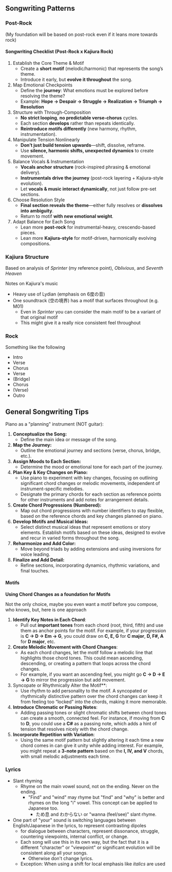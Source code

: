 ## Songwriting Patterns

### Post-Rock
(My foundation will be based on post-rock even if it leans more towards rock)

#### Songwriting Checklist (Post-Rock x Kajiura Rock)
1. Establish the Core Theme & Motif
	- Create a **short motif** (melodic/harmonic) that represents the song’s theme.
	- Introduce it early, but **evolve it throughout** the song.
2. Map Emotional Checkpoints
	- Define the **journey**: What emotions must be explored before resolving the theme?
	- Example: **Hope → Despair → Struggle → Realization → Triumph → Resolution**
3. Structure with Through-Composition
	- **No strict looping**, **no predictable verse-chorus** cycles.
	- Each section **develops** rather than repeats identically.
	- **Reintroduce motifs differently** (new harmony, rhythm, instrumentation).
4. Manipulate Tension Nonlinearly
	- **Don’t just build tension upwards**—shift, dissolve, reframe.
	- Use **silence, harmonic shifts, unexpected dynamics** to create movement.
5. Balance Vocals & Instrumentation
	- **Vocals anchor structure** (rock-inspired phrasing & emotional delivery).
	- **Instrumentals drive the journey** (post-rock layering + Kajiura-style evolution).
	- Let **vocals & music interact dynamically**, not just follow pre-set sections.
6. Choose Resolution Style
	- **Final section reveals the theme**—either fully resolves or **dissolves into ambiguity**.
	- Return to motif **with new emotional weight**.
7. Adapt Balance for Each Song
	- Lean more **post-rock** for instrumental-heavy, crescendo-based pieces.
	- Lean more **Kajiura-style** for motif-driven, harmonically evolving compositions.
### Kajiura Structure
Based on analysis of *Sprinter* (my reference point), *Oblivious*, and *Seventh Heaven*

Notes on Kajiura's music
* Heavy use of Lydian (emphasis on 6度の音)
* One soundtrack (空の境界) has a motif that surfaces throughout (e.g. M01)
	* Even in *Sprinter* you can consider the main motif to be a variant of that original motif
	* This might give it a really nice consistent feel throughout
### Rock
Something like the following
* Intro
* Verse
* Chorus
* Verse
* (Bridge)
* Chorus
* (Verse)
* Outro

## General Songwriting Tips

Piano as a "planning" instrument (NOT guitar):

1. **Conceptualize the Song:**
    - Define the main idea or message of the song.
2. **Map the Journey:**
    - Outline the emotional journey and sections (verse, chorus, bridge, etc.).
3. **Assign Moods to Each Section:**
    - Determine the mood or emotional tone for each part of the journey.
4. **Plan Key & Key Changes on Piano:**
    - Use piano to experiment with key changes, focusing on outlining significant chord changes or melodic movements, independent of instrument-specific melodies.
    - Designate the primary chords for each section as reference points for other instruments and add notes for arrangement details.
5. **Create Chord Progressions (Numbered):**
    - Map out chord progressions with number identifiers to stay flexible, based on the reference chords and key changes planned on piano.
6. **Develop Motifs and Musical Ideas:**
    - Select distinct musical ideas that represent emotions or story elements. Establish motifs based on these ideas, designed to evolve and recur in varied forms throughout the song.
7. **Reharmonize and Add Color:**
    - Move beyond triads by adding extensions and using inversions for voice leading.
8. **Finalize and Add Detail:**
    - Refine sections, incorporating dynamics, rhythmic variations, and final touches.

#### Motifs

**Using Chord Changes as a foundation for Motifs**

Not the only choice, maybe you even want a motif before you compose, who knows, but, here is one approach

 1. **Identify Key Notes in Each Chord**:
	- Pull out **important tones** from each chord (root, third, fifth) and use them as anchor points for the motif. For example, if your progression is **C → D → Em → G**, you could draw on **C, E, G** for **C major**, **D, F#, A** for **D major**, etc.
 2. **Create Melodic Movement with Chord Changes**:
	- As each chord changes, let the motif follow a melodic line that highlights those chord tones. This could mean ascending, descending, or creating a pattern that loops across the chord changes.
	- For example, if you want an ascending feel, you might go **C → D → E → G** to mirror the progression but add movement.
3. Syncopate or Rhythmically Alter the Motif**:
	- Use rhythm to add personality to the motif. A syncopated or rhythmically distinctive pattern over the chord changes can keep it from feeling too “locked” into the chords, making it more memorable.
 4. **Introduce Chromatic or Passing Notes**:
	- Adding passing tones or slight chromatic shifts between chord tones can create a smooth, connected feel. For instance, if moving from **C** to **D**, you could use a **C#** as a passing note, which adds a hint of tension that resolves nicely with the chord change.
 5. **Incorporate Repetition with Variation**:
	- Using the same motif pattern but slightly altering it each time a new chord comes in can give it unity while adding interest. For example, you might repeat a **3-note pattern** based on the **I, IV, and V** chords, with small melodic adjustments each time.

### Lyrics

* Slant rhyming
	* Rhyme on the main vowel sound, not on the ending. Never on the ending.
		* "Find" and "wind" may rhyme but "find" and "why" is better and rhymes on the long "i" vowel. This concept can be applied to Japanese too.
			* ため息 and わからない or "wanna (feel/see)" slant rhyme.
* One part of "your" sound is switching languages between English/Japanese in the lyrics, to represent contrasting dipoles
	* for dialogue between characters, represent dissonance, struggle, countering viewpoints, internal conflict, or change.
	* Each song will use this in its own way, but the fact that it is a different "character" or "viewpoint" or significant evolution will be consistent along all your songs.
		* Otherwise don't change lyrics.
	* Exception: When using a shift for local emphasis like *italics* are used